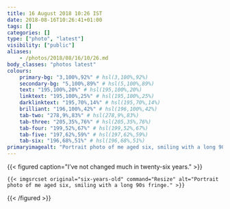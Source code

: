 ```yaml
---
title: 16 August 2018 10:26 IST
date: 2018-08-16T10:26:41+01:00
tags: []
categories: []
type: ["photo", "latest"]
visibility: ["public"]
aliases:
    - /photos/2018/08/16/10/26.md
body_classes: "photos latest"
colours:
    primary-bg: "3,100%,92%" # hsl(3,100%,92%)
    secondary-bg: "5,100%,89%" # hsl(5,100%,89%)
    text: "195,100%,20%" # hsl(195,100%,20%)
    linktext: "195,100%,25%" # hsl(195,100%,25%)
    darklinktext: "195,70%,14%" # hsl(195,70%,14%)
    brilliant: "196,100%,42%" # hsl(196,100%,42%)
    tab-two: "278,9%,83%" # hsl(278,9%,83%)
    tab-three: "205,35%,76%" # hsl(205,35%,76%)
    tab-four: "199,52%,67%" # hsl(199,52%,67%)
    tab-five: "197,62%,59%" # hsl(197,62%,59%)
    tab-six: "196,68%,51%" # hsl(196,68%,51%)
primaryimagealt: "Portrait photo of me aged six, smiling with a long 90s fringe."
---
```


{{< figured caption="I’ve not changed much in twenty-six years." >}}

    {{< imgsrcset original="six-years-old" command="Resize" alt="Portrait photo of me aged six, smiling with a long 90s fringe." >}}

{{< /figured >}}
